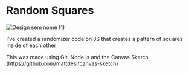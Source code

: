 # Random Squares

![Design sem nome (1)](https://github.com/jotamath/randomsquares/assets/131292471/c85a0933-c87c-454d-aa3d-3a256605721d)

I've created a randomizer code on JS that creates a pattern of squares inside of each other

This was made using Git, Node.js and the Canvas Sketch (https://github.com/mattdesl/canvas-sketch)
